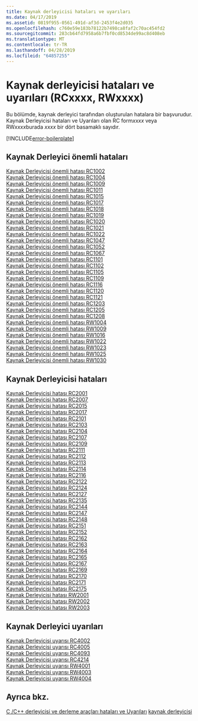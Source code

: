 ```yaml
---
title: Kaynak derleyicisi hataları ve uyarıları
ms.date: 04/17/2019
ms.assetid: 0819f955-0561-491d-af3d-2453f4e2d035
ms.openlocfilehash: c760e59e183b78122b7498ca8faf2c70ac454fd2
ms.sourcegitcommit: 283cb64fd7958a6b7fbf0cd8534de99ac8d408eb
ms.translationtype: MT
ms.contentlocale: tr-TR
ms.lasthandoff: 04/28/2019
ms.locfileid: "64857255"
---
```

# <a name="resource-compiler-errors-and-warnings-rcxxxx-rwxxxx"></a>Kaynak derleyicisi hataları ve uyarıları (RCxxxx, RWxxxx)

Bu bölümde, kaynak derleyici tarafından oluşturulan hatalara bir başvurudur. Kaynak Derleyicisi hataları ve Uyarıları olan RC form*xxxx* veya RW*xxxx*burada *xxxx* bir dört basamaklı sayıdır.

[!INCLUDE[error-boilerplate](../../error-messages/includes/error-boilerplate.md)]

## <a name="resource-compiler-fatal-errors"></a>Kaynak Derleyici önemli hataları

[Kaynak Derleyicisi önemli hatası RC1002](resource-compiler-fatal-error-rc1002.md) \
[Kaynak Derleyicisi önemli hatası RC1004](resource-compiler-fatal-error-rc1004.md) \
[Kaynak Derleyicisi önemli hatası RC1009](resource-compiler-fatal-error-rc1009.md) \
[Kaynak Derleyicisi önemli hatası RC1011](resource-compiler-fatal-error-rc1011.md) \
[Kaynak Derleyicisi önemli hatası RC1015](resource-compiler-fatal-error-rc1015.md) \
[Kaynak Derleyicisi önemli hatası RC1017](resource-compiler-fatal-error-rc1017.md) \
[Kaynak Derleyicisi önemli hatası RC1018](resource-compiler-fatal-error-rc1018.md) \
[Kaynak Derleyicisi önemli hatası RC1019](resource-compiler-fatal-error-rc1019.md) \
[Kaynak Derleyicisi önemli hatası RC1020](resource-compiler-fatal-error-rc1020.md) \
[Kaynak Derleyicisi önemli hatası RC1021](resource-compiler-fatal-error-rc1021.md) \
[Kaynak Derleyicisi önemli hatası RC1022](resource-compiler-fatal-error-rc1022.md) \
[Kaynak Derleyicisi önemli hatası RC1047](resource-compiler-fatal-error-rc1047.md) \
[Kaynak Derleyicisi önemli hatası RC1052](resource-compiler-fatal-error-rc1052.md) \
[Kaynak Derleyicisi önemli hatası RC1067](resource-compiler-fatal-error-rc1067.md) \
[Kaynak Derleyicisi önemli hatası RC1101](resource-compiler-fatal-error-rc1101.md) \
[Kaynak Derleyicisi önemli hatası RC1102](resource-compiler-fatal-error-rc1102.md) \
[Kaynak Derleyicisi önemli hatası RC1105](resource-compiler-fatal-error-rc1105.md) \
[Kaynak Derleyicisi önemli hatası RC1109](resource-compiler-fatal-error-rc1109.md) \
[Kaynak Derleyicisi önemli hatası RC1116](resource-compiler-fatal-error-rc1116.md) \
[Kaynak Derleyicisi önemli hatası RC1120](resource-compiler-fatal-error-rc1120.md) \
[Kaynak Derleyicisi önemli hatası RC1121](resource-compiler-fatal-error-rc1121.md) \
[Kaynak Derleyicisi önemli hatası RC1203](resource-compiler-fatal-error-rc1203.md) \
[Kaynak Derleyicisi önemli hatası RC1205](resource-compiler-fatal-error-rc1205.md) \
[Kaynak Derleyicisi önemli hatası RC1208](resource-compiler-fatal-error-rc1208.md) \
[Kaynak Derleyicisi önemli hatası RW1004](resource-compiler-fatal-error-rw1004.md) \
[Kaynak Derleyicisi önemli hatası RW1009](resource-compiler-fatal-error-rw1009.md) \
[Kaynak Derleyicisi önemli hatası RW1016](resource-compiler-fatal-error-rw1016.md) \
[Kaynak Derleyicisi önemli hatası RW1022](resource-compiler-fatal-error-rw1022.md) \
[Kaynak Derleyicisi önemli hatası RW1023](resource-compiler-fatal-error-rw1023.md) \
[Kaynak Derleyicisi önemli hatası RW1025](resource-compiler-fatal-error-rw1025.md) \
[Kaynak Derleyicisi önemli hatası RW1030](resource-compiler-fatal-error-rw1030.md)

## <a name="resource-compiler-errors"></a>Kaynak Derleyicisi hataları

[Kaynak Derleyicisi hatası RC2001](resource-compiler-error-rc2001.md) \
[Kaynak Derleyicisi hatası RC2007](resource-compiler-error-rc2007.md) \
[Kaynak Derleyicisi hatası RC2015](resource-compiler-error-rc2015.md) \
[Kaynak Derleyicisi hatası RC2017](resource-compiler-error-rc2017.md) \
[Kaynak Derleyicisi hatası RC2101](resource-compiler-error-rc2101.md) \
[Kaynak Derleyicisi hatası RC2103](resource-compiler-error-rc2103.md) \
[Kaynak Derleyicisi hatası RC2104](resource-compiler-error-rc2104.md) \
[Kaynak Derleyicisi hatası RC2107](resource-compiler-error-rc2107.md) \
[Kaynak Derleyicisi hatası RC2109](resource-compiler-error-rc2109.md) \
[Kaynak Derleyicisi hatası RC2111](resource-compiler-error-rc2111.md) \
[Kaynak Derleyicisi hatası RC2112](resource-compiler-error-rc2112.md) \
[Kaynak Derleyicisi hatası RC2113](resource-compiler-error-rc2113.md) \
[Kaynak Derleyicisi hatası RC2114](resource-compiler-error-rc2114.md) \
[Kaynak Derleyicisi hatası RC2116](resource-compiler-error-rc2116.md) \
[Kaynak Derleyicisi hatası RC2122](resource-compiler-error-rc2122.md) \
[Kaynak Derleyicisi hatası RC2124](resource-compiler-error-rc2124.md) \
[Kaynak Derleyicisi hatası RC2127](resource-compiler-error-rc2127.md) \
[Kaynak Derleyicisi hatası RC2135](resource-compiler-error-rc2135.md) \
[Kaynak Derleyicisi hatası RC2144](resource-compiler-error-rc2144.md) \
[Kaynak Derleyicisi hatası RC2147](resource-compiler-error-rc2147.md) \
[Kaynak Derleyicisi hatası RC2148](resource-compiler-error-rc2148.md) \
[Kaynak Derleyicisi hatası RC2151](resource-compiler-error-rc2151.md) \
[Kaynak Derleyicisi hatası RC2152](resource-compiler-error-rc2152.md) \
[Kaynak Derleyicisi hatası RC2162](resource-compiler-error-rc2162.md) \
[Kaynak Derleyicisi hatası RC2163](resource-compiler-error-rc2163.md) \
[Kaynak Derleyicisi hatası RC2164](resource-compiler-error-rc2164.md) \
[Kaynak Derleyicisi hatası RC2165](resource-compiler-error-rc2165.md) \
[Kaynak Derleyicisi hatası RC2167](resource-compiler-error-rc2167.md) \
[Kaynak Derleyicisi hatası RC2169](resource-compiler-error-rc2169.md) \
[Kaynak Derleyicisi hatası RC2170](resource-compiler-error-rc2170.md) \
[Kaynak Derleyicisi hatası RC2171](resource-compiler-error-rc2171.md) \
[Kaynak Derleyicisi hatası RC2175](resource-compiler-error-rc2175.md) \
[Kaynak Derleyicisi hatası RW2001](resource-compiler-error-rw2001.md) \
[Kaynak Derleyicisi hatası RW2002](resource-compiler-error-rw2002.md) \
[Kaynak Derleyicisi hatası RW2003](resource-compiler-error-rw2003.md)

## <a name="resource-compiler-warnings"></a>Kaynak Derleyici uyarıları

[Kaynak Derleyicisi uyarısı RC4002](resource-compiler-warning-rc4002.md) \
[Kaynak Derleyicisi uyarısı RC4005](resource-compiler-warning-rc4005.md) \
[Kaynak Derleyicisi uyarısı RC4093](resource-compiler-warning-rc4093.md) \
[Kaynak Derleyicisi uyarısı RC4214](resource-compiler-warning-rc4214.md) \
[Kaynak Derleyicisi uyarısı RW4001](resource-compiler-warning-rw4001.md) \
[Kaynak Derleyicisi uyarısı RW4003](resource-compiler-warning-rw4003.md) \
[Kaynak Derleyicisi uyarısı RW4004](resource-compiler-warning-rw4004.md)

## <a name="see-also"></a>Ayrıca bkz.

[C /C++ derleyicisi ve derleme araçları hataları ve Uyarıları](../compiler-errors-1/c-cpp-build-errors.md)
[kaynak derleyicisi](/windows/desktop/menurc/resource-compiler)

